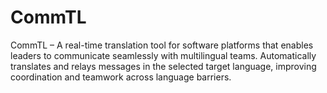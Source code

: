 # CommTL
CommTL – A real-time translation tool for software platforms that enables leaders to communicate seamlessly with multilingual teams. Automatically translates and relays messages in the selected target language, improving coordination and teamwork across language barriers.
